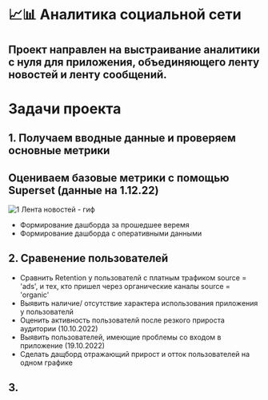 # 📈📊 Аналитика социальной сети
## Проект направлен на выстраивание аналитики с нуля для приложения, объединяющего ленту новостей и ленту сообщений.

# Задачи проекта
## 1. Получаем вводные данные и проверяем основные метрики

## Оцениваем базовые метрики с помощью Superset (данные на 1.12.22)
![1  Лента новостей - гиф](https://user-images.githubusercontent.com/100629361/205079641-ba3694d7-21e5-45a8-b089-f3fe88491f31.gif)

- Формирование дашборда за прошедшее веремя
- Формирование дашборда с оперативными данными


## 2. Сравенение пользователей

- Сравнить Retention у пользователй с платным трафиком source = 'ads', и тех, кто пришел через органические каналы source = 'organic'
- Выявить наличие/ отсутствие характера использования приложения у пользователй
- Оценить активность пользователй после резкого прироста аудитории (10.10.2022)
- Выявить пользователей, имеющие проблемы со входом в приложение (19.10.2022)
- Сделать дащборд отражающий прирост и отток пользователей на одном графике

## 3.


